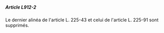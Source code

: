 ##### Article L912-2

Le dernier alinéa de l'article L. 225-43 et celui de l'article L. 225-91 sont supprimés.

